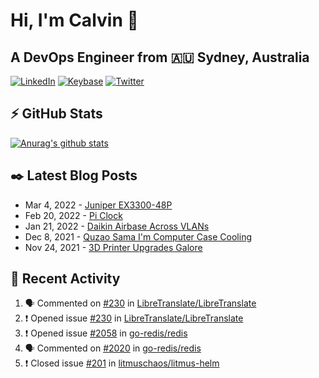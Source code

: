 # Hi, I'm Calvin 🍭
## A DevOps Engineer from 🇦🇺 Sydney, Australia</h3>

[![LinkedIn](https://img.shields.io/badge/-c–bui-0077B5?style=flat-square&labelColor=0077B5&logo=LinkedIn&logoColor=white)](https://www.linkedin.com/in/c-bui/)
[![Keybase](https://img.shields.io/badge/-calvinbui-ff6f21?style=flat-square&labelColor=ff6f21&logo=Keybase&logoColor=white)](https://keybase.io/calvinbui)
[![Twitter](https://img.shields.io/badge/-ASAPCalvin-1DA1F2?style=flat-square&labelColor=1DA1F2&logo=Twitter&logoColor=white)](https://twitter.com/ASAPCalvin)

<!-- https://github.com/rishavanand/github-profilinator -->
## ⚡ GitHub Stats
[![Anurag's github stats](https://github-readme-stats.vercel.app/api?username=calvinbui&count_private=true&hide_title=true)](https://github.com/anuraghazra/github-readme-stats)

<!-- https://github.com/gautamkrishnar/blog-post-workflow -->
## ✒️ Latest Blog Posts

<!-- BLOG-POST-LIST:START -->
- Mar 4, 2022 - [Juniper EX3300-48P](https://calvin.me/juniper-ex3300-48p)
- Feb 20, 2022 - [Pi Clock](https://calvin.me/pi-clock)
- Jan 21, 2022 - [Daikin Airbase Across VLANs](https://calvin.me/daikin-airbase-vlans-opnsense)
- Dec 8, 2021 - [Quzao Sama I&#39;m Computer Case Cooling](https://calvin.me/quzao-sama-im-cooling)
- Nov 24, 2021 - [3D Printer Upgrades Galore](https://calvin.me/3d-printer-upgrades-galore)

<!-- BLOG-POST-LIST:END -->

## 🏃‍ Recent Activity

<!--START_SECTION:activity-->
1. 🗣 Commented on [#230](https://github.com/LibreTranslate/LibreTranslate/issues/230) in [LibreTranslate/LibreTranslate](https://github.com/LibreTranslate/LibreTranslate)
2. ❗️ Opened issue [#230](https://github.com/LibreTranslate/LibreTranslate/issues/230) in [LibreTranslate/LibreTranslate](https://github.com/LibreTranslate/LibreTranslate)
3. ❗️ Opened issue [#2058](https://github.com/go-redis/redis/issues/2058) in [go-redis/redis](https://github.com/go-redis/redis)
4. 🗣 Commented on [#2020](https://github.com/go-redis/redis/issues/2020) in [go-redis/redis](https://github.com/go-redis/redis)
5. ❗️ Closed issue [#201](https://github.com/litmuschaos/litmus-helm/issues/201) in [litmuschaos/litmus-helm](https://github.com/litmuschaos/litmus-helm)
<!--END_SECTION:activity-->
